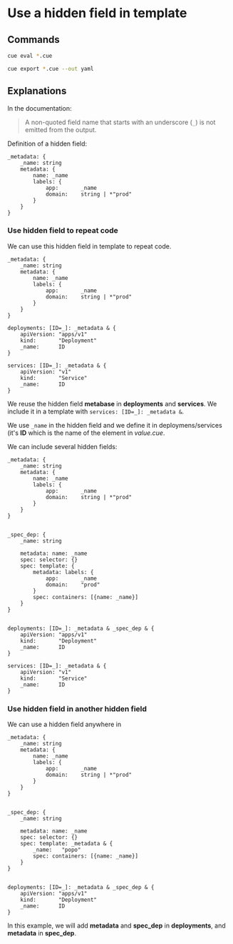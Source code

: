 # Use a hidden field in template 

## Commands
```bash
cue eval *.cue

cue export *.cue --out yaml
```


## Explanations
In the documentation:
> A non-quoted field name that starts with an underscore (`_`) is not emitted from the output.

Definition of a hidden field:
```cue
_metadata: {
	_name: string
	metadata: {
		name: _name
		labels: {
			app:       _name
			domain:    string | *"prod"
		}
	}
}
```

### Use hidden field to repeat code

We can use this hidden field in template to repeat code.

```cue
_metadata: {
	_name: string
	metadata: {
		name: _name
		labels: {
			app:       _name
			domain:    string | *"prod"
		}
	}
}

deployments: [ID=_]: _metadata & {
	apiVersion: "apps/v1"
	kind:       "Deployment"
	_name:      ID
}

services: [ID=_]: _metadata & {
	apiVersion: "v1"
	kind:       "Service"
	_name:      ID
}
```

We reuse the hidden field **metabase** in **deployments** and **services**.
We include it in a template with ``services: [ID=_]: _metadata &``.

We use ``_name`` in the hidden field and we define it in deploymens/services (it's **ID** which is the name of the element in *value.cue*.

We can include several hidden fields:

```cue
_metadata: {
	_name: string
	metadata: {
		name: _name
		labels: {
			app:       _name
			domain:    string | *"prod"
		}
	}
}


_spec_dep: {
	_name: string

	metadata: name: _name
	spec: selector: {}
	spec: template: {
		metadata: labels: {
			app:       _name
			domain:    "prod"
		}
		spec: containers: [{name: _name}]
	}
}


deployments: [ID=_]: _metadata & _spec_dep & {
	apiVersion: "apps/v1"
	kind:       "Deployment"
	_name:      ID
}

services: [ID=_]: _metadata & {
	apiVersion: "v1"
	kind:       "Service"
	_name:      ID
}
```

### Use hidden field in another hidden field

We can use a hidden field anywhere in 

```cue
_metadata: {
	_name: string
	metadata: {
		name: _name
		labels: {
			app:       _name
			domain:    string | *"prod"
		}
	}
}


_spec_dep: {
	_name: string

	metadata: name: _name
	spec: selector: {}
	spec: template: _metadata & {
		_name:   "popo"
		spec: containers: [{name: _name}]
	}
}


deployments: [ID=_]: _metadata & _spec_dep & {
	apiVersion: "apps/v1"
	kind:       "Deployment"
	_name:      ID
}
```
In this example, we will add **metadata** and **spec_dep** in **deployments**, and **metadata** in **spec_dep**.
